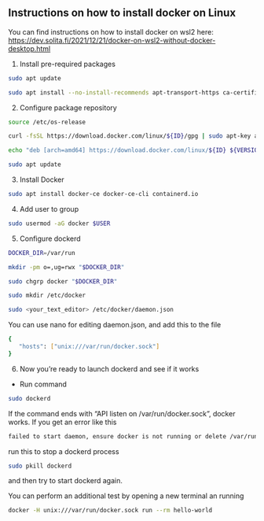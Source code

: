 ## Instructions on how to install docker on Linux

You can find instructions on how to install docker on wsl2 here: https://dev.solita.fi/2021/12/21/docker-on-wsl2-without-docker-desktop.html

1. Install pre-required packages
```bash
sudo apt update
```
```bash
sudo apt install --no-install-recommends apt-transport-https ca-certificates curl gnupg2
```

2. Configure package repository
```bash
source /etc/os-release
```
```bash
curl -fsSL https://download.docker.com/linux/${ID}/gpg | sudo apt-key add -
```
```bash
echo "deb [arch=amd64] https://download.docker.com/linux/${ID} ${VERSION_CODENAME} stable" | sudo tee /etc/apt/sources.list.d/docker.list
```
```bash
sudo apt update
```

3. Install Docker
```bash
sudo apt install docker-ce docker-ce-cli containerd.io
```

4. Add user to group
```bash
sudo usermod -aG docker $USER
```

5. Configure dockerd
```bash
DOCKER_DIR=/var/run
```
```bash
mkdir -pm o=,ug=rwx "$DOCKER_DIR"
```
```bash
sudo chgrp docker "$DOCKER_DIR"
```
```bash
sudo mkdir /etc/docker
```
```bash
sudo <your_text_editor> /etc/docker/daemon.json
```
You can use nano for editing daemon.json, and add this to the file
```bash
{
   "hosts": ["unix:///var/run/docker.sock"]
}
```

6. Now you’re ready to launch dockerd and see if it works
- Run command
```bash
sudo dockerd
```
If the command ends with “API listen on /var/run/docker.sock”, docker works. If you get an error like this
```bash
failed to start daemon, ensure docker is not running or delete /var/run/docker.pid: process with PID is still running
```
run this to stop a dockerd process
```bash
sudo pkill dockerd
```
and then try to start dockerd again.

You can perform an additional test by opening a new terminal an running
```bash
docker -H unix:///var/run/docker.sock run --rm hello-world
```
